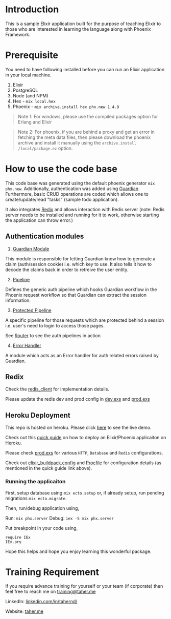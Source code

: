 # Introduction

This is a sample Elixir application built for the purpose of teaching Elixir to those who are interested in learning the language along with Phoenix Framework.

# Prerequisite

You need to have following installed before you can run an Elixir application in your local machine.

1. Elixir
2. PostgreSQL
3. Node (and NPM)
4. Hex - `mix local.hex`
5. Phoenix - `mix archive.install hex phx.new 1.4.9`

> Note 1: For windows, please use the compiled packages option for Erlang and Elixir

> Note 2: For phoenix, if you are behind a proxy and get an error in fetching the meta data files, then please download the phoenix archive and install it manually using the `archive.install /local/package.ez` option.

# How to use the code base

This code base was generated using the default phoenix generator `mix phx.new`. Additionally, authentication was added using [Guardian](https://github.com/ueberauth/guardian). Furthermore, basic CRUD operations are coded which allows one to create/update/read "tasks" (sample todo application).

It also integrates [Redix](https://github.com/whatyouhide/redix) and allows interaction with Redis server (note: Redis server needs to be installed and running for it to work, otherwise starting the application can throw error.)

## Authentication modules

1. [Guardian Module](lib/elixir_todo/user_manager/guardian.ex)

This module is responsible for letting Guardian know how to generate a claim (auth/session cookie) i.e. which key to use. It also tells it how to decode the claims back in order to retreive the user entity.

2. [Pipeline](lib/elixir_todo/user_manager/pipeline.ex)

Defines the generic auth pipeline which hooks Guardian workflow in the Phoenix request workflow so that Guardian can extract the session information.

3. [Protected Pipeline](lib/elixir_todo/user_manager/protected_pipeline.ex)

A specific pipeline for those requests which are protected behind a session i.e. user's need to login to access those pages.

See [Router](lib/elixir_todo_web/router.ex) to see the auth pipelines in action

4. [Error Handler](lib/elixir_todo/user_manager/error_handler.ex)

A module which acts as an Error handler for auth related errors raised by Guardian.

## Redix

Check the [redis_client](lib/elixir_todo/redis_client.ex) for implementation details.

Please update the redis dev and prod config in [dev.exs](config/dev.exs) and [prod.exs](config/prod.exs)

## Heroku Deployment

This repo is hosted on heroku. Please click [here](https://elixir-todo-example.herokuapp.com/) to see the live demo.

Check out this [quick guide](https://github.com/dwyl/learn-heroku/blob/master/elixir-phoenix-app-deployment.md) on how to deploy an Elixir/Phoenix applicaiton on Heroku.

Please check [prod.exs](config/prod.exs) for various `HTTP`, `Database` and `Redis` configurations.

Check out [elixir_buildpack.config](elixir_buildpack.config) and [Procfile](Procfile) for configuration details (as mentioned in the quick guide link above).

### Running the applicaiton

First, setup database using `mix ecto.setup` or, if already setup, run pending migrations `mix ecto.migrate`.

Then, run/debug application using,

Run: `mix phx.server`
Debug: `iex -S mix phx.server`

Put breakpoint in your code using,

```
require IEx
IEx.pry
```

Hope this helps and hope you enjoy learning this wonderful package.

# Training Requirement

If you require advance training for yourself or your team (if corporate) then feel free to reach me on [training@taher.me](mailto:training@taher.me)

LinkedIn: [linkedin.com/in/tahernd/](https://www.linkedin.com/in/tahernd/)

Website: [taher.me](https://taher.me)
